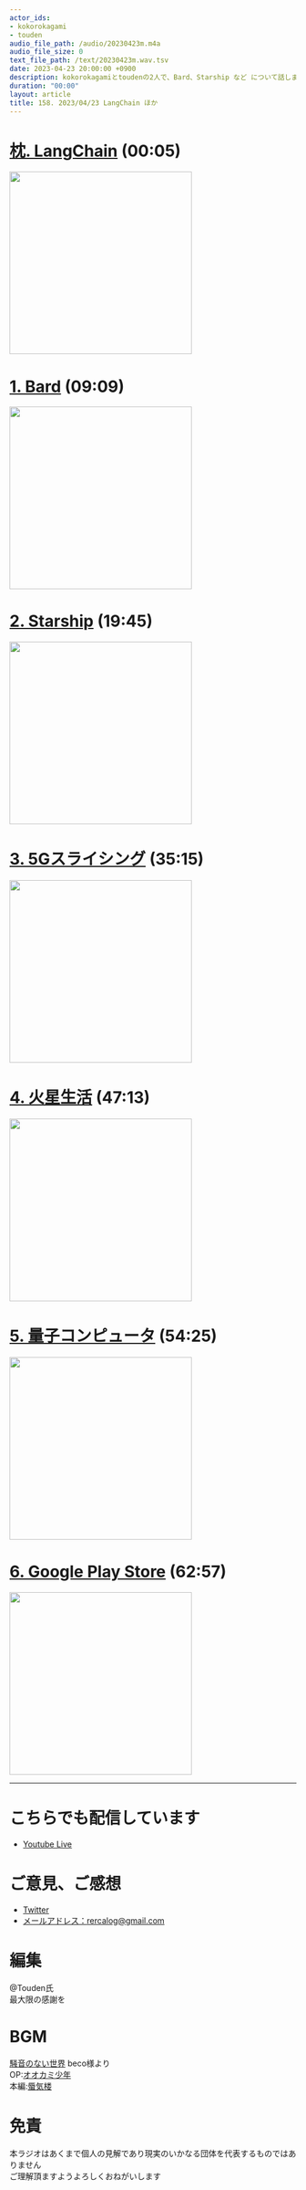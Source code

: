 ```yaml
---
actor_ids:
- kokorokagami
- touden
audio_file_path: /audio/20230423m.m4a
audio_file_size: 0
text_file_path: /text/20230423m.wav.tsv
date: 2023-04-23 20:00:00 +0900
description: kokorokagamiとtoudenの2人で、Bard、Starship など について話しました。
duration: "00:00"
layout: article
title: 158. 2023/04/23 LangChain ほか
---
```


# [枕. LangChain](https://zenn.dev/takiko/articles/24217eece242e1) (00:05)

[<img src="https://assets.st-note.com/production/uploads/images/94297454/rectangle_large_type_2_91064e9f21492d5520c7b612794783c4.png?width=800" width="320dp">](https://zenn.dev/takiko/articles/24217eece242e1)

# [1. Bard](https://www.gizmodo.jp/2023/04/google-bard-waitlist.html) (09:09)

[<img src="https://media.loom-app.com/gizmodo/dist/images/2023/04/18/0D53E11A-5E12-4AA2-A484-1D735581D6F8.jpeg?w=1280" width="320dp">](https://www.gizmodo.jp/2023/04/google-bard-waitlist.html)

# [2. Starship](https://www.techno-edge.net/article/2023/04/21/1194.html) (19:45)

[<img src="https://www.techno-edge.net/imgs/p/IxjRRzsPFHWQDN9cnAIZOQ2alJUWlZSTkpGQ/6320.jpg" width="320dp">](https://www.techno-edge.net/article/2023/04/21/1194.html)

# [3. 5Gスライシング](https://monoist.itmedia.co.jp/mn/articles/2304/14/news077.html) (35:15)

[<img src="https://image.itmedia.co.jp/mn/articles/2304/14/mn_embedded_23033001a.jpg" width="320dp">](https://monoist.itmedia.co.jp/mn/articles/2304/14/news077.html)

# [4. 火星生活](https://www.sankei.com/article/20230412-T5KUQOLRJJOEHOHQAY3LAQIOCA/) (47:13)

[<img src="https://www.sankei.com/resizer/CUdlywqkHKl3NSF81GoA-JkMquU=/1200x630/smart/filters:quality(50)/cloudfront-ap-northeast-1.images.arcpublishing.com/sankei/HIU5ZPN3TFMD5JDAYC6HJFDZMU.jpg" width="320dp">](https://www.sankei.com/article/20230412-T5KUQOLRJJOEHOHQAY3LAQIOCA/)

# [5. 量子コンピュータ](https://www.riken.jp/pr/news/2023/20230324_1/index.html) (54:25)

[<img src="https://www.riken.jp/medialibrary/riken/pr/news/2023/20230324_1_fig4.jpg" width="320dp">](https://www.riken.jp/pr/news/2023/20230324_1/index.html)

# [6. Google Play Store](https://forest.watch.impress.co.jp/docs/news/1494852.html) (62:57)

[<img src="https://asset.watch.impress.co.jp/img/wf/docs/1494/852/image1.png" width="320dp">](https://forest.watch.impress.co.jp/docs/news/1494852.html)

___

# こちらでも配信しています
- [Youtube Live](https://www.youtube.com/channel/UCD1zo-WnyFdE5w0pqvKblkA)

# ご意見、ご感想
- [Twitter](https://twitter.com/recalog1)
- [メールアドレス：rercalog@gmail.com](rercalog@gmail.com)

# 編集

@Touden氏  
最大限の感謝を  

# BGM

[騒音のない世界](http://noiselessworld.net/) beco様より  
OP:[オオカミ少年](https://soundcloud.com/baron1_3/wolfboy)  
本編:[蜃気楼](https://soundcloud.com/baron1_3/shinkirou)  

# 免責

本ラジオはあくまで個人の見解であり現実のいかなる団体を代表するものではありません  
ご理解頂ますようよろしくおねがいします  
